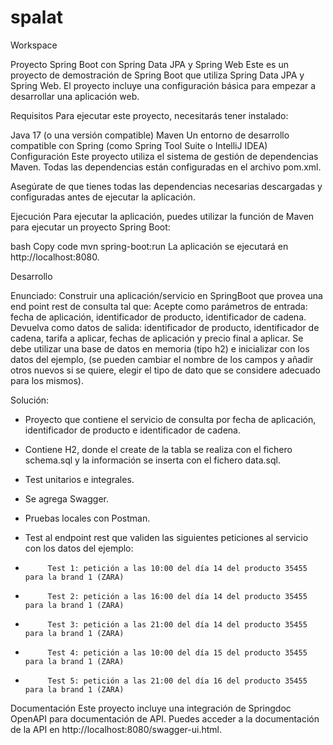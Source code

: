 # spalat
Workspace

Proyecto Spring Boot con Spring Data JPA y Spring Web
Este es un proyecto de demostración de Spring Boot que utiliza Spring Data JPA y Spring Web. El proyecto incluye una configuración básica para empezar a desarrollar una aplicación web.

Requisitos
Para ejecutar este proyecto, necesitarás tener instalado:

Java 17 (o una versión compatible)
Maven
Un entorno de desarrollo compatible con Spring (como Spring Tool Suite o IntelliJ IDEA)
Configuración
Este proyecto utiliza el sistema de gestión de dependencias Maven. Todas las dependencias están configuradas en el archivo pom.xml.

Asegúrate de que tienes todas las dependencias necesarias descargadas y configuradas antes de ejecutar la aplicación.

Ejecución
Para ejecutar la aplicación, puedes utilizar la función de Maven para ejecutar un proyecto Spring Boot:

bash
Copy code
mvn spring-boot:run
La aplicación se ejecutará en http://localhost:8080.

Desarrollo

  Enunciado:
  Construir una aplicación/servicio en SpringBoot que provea una end point rest de consulta  tal que:
    Acepte como parámetros de entrada: fecha de aplicación, identificador de producto, identificador de cadena.
    Devuelva como datos de salida: identificador de producto, identificador de cadena, tarifa a aplicar, fechas de aplicación y precio final a aplicar.
    Se debe utilizar una base de datos en memoria (tipo h2) e inicializar con los datos del ejemplo, (se pueden cambiar el nombre de los campos y añadir otros nuevos si se quiere, elegir el tipo de dato que se considere adecuado para los mismos).

  Solución:
  - Proyecto que contiene el servicio de consulta por fecha de aplicación, identificador de producto e identificador de cadena. 
  - Contiene H2, donde el create de la tabla se realiza con el fichero schema.sql y la información se inserta con el fichero data.sql.
  - Test unitarios e integrales.
  - Se agrega Swagger.
  - Pruebas locales con Postman.

- Test al endpoint rest que  validen las siguientes peticiones al servicio con los datos del ejemplo:
                                                                                       
-          Test 1: petición a las 10:00 del día 14 del producto 35455   para la brand 1 (ZARA)
-          Test 2: petición a las 16:00 del día 14 del producto 35455   para la brand 1 (ZARA)
-          Test 3: petición a las 21:00 del día 14 del producto 35455   para la brand 1 (ZARA)
-          Test 4: petición a las 10:00 del día 15 del producto 35455   para la brand 1 (ZARA)
-          Test 5: petición a las 21:00 del día 16 del producto 35455   para la brand 1 (ZARA)


Documentación
Este proyecto incluye una integración de Springdoc OpenAPI para documentación de API. Puedes acceder a la documentación de la API en http://localhost:8080/swagger-ui.html.

